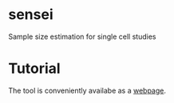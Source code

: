 # sensei
Sample size estimation for single cell studies

# Tutorial
The tool is conveniently availabe as a [webpage](https://kchen-lab.github.io/sensei/table_beta.html).
